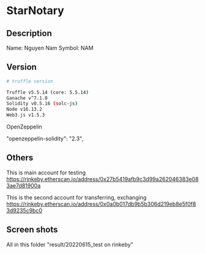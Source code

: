 # StarNotary

## Description

Name: Nguyen Nam
Symbol: NAM

## Version

```bash
# truffle version

Truffle v5.5.14 (core: 5.5.14)
Ganache v^7.1.0
Solidity v0.5.16 (solc-js)
Node v16.13.2
Web3.js v1.5.3
```

OpenZeppelin

  "openzeppelin-solidity": "2.3",

## Others
This is main account for testing
https://rinkeby.etherscan.io/address/0x27b5419afb9c3d99a262046383e083ae7d81900a

This is the second account for transferring, exchanging
https://rinkeby.etherscan.io/address/0x0a0b017db9b5b306d219eb8e5f0f83d9235c9bc0


## Screen shots
All in this folder
"result/20220615_test on rinkeby"

